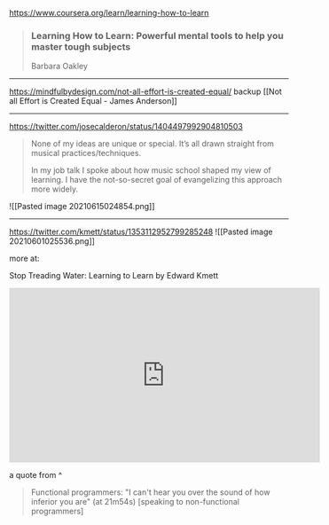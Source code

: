 
https://www.coursera.org/learn/learning-how-to-learn
> ### Learning How to Learn: Powerful mental tools to help you master tough subjects
> Barbara Oakley

---

https://mindfulbydesign.com/not-all-effort-is-created-equal/
backup [[Not all Effort is Created Equal - James Anderson]]

---

https://twitter.com/josecalderon/status/1404497992904810503

> None of my ideas are unique or special. It’s all drawn straight from musical practices/techniques.
> 
> In my job talk I spoke about how music school shaped my view of learning. I have the not-so-secret goal of evangelizing this approach more widely.

![[Pasted image 20210615024854.png]]

---

https://twitter.com/kmett/status/1353112952799285248
![[Pasted image 20210601025536.png]]

more at:

Stop Treading Water: Learning to Learn by Edward Kmett

<iframe width="560" height="315" src="https://www.youtube.com/embed/j0XmixCsWjs" title="YouTube video player" frameborder="0" allow="accelerometer; autoplay; clipboard-write; encrypted-media; gyroscope; picture-in-picture" allowfullscreen></iframe>

a quote from ^

> Functional programmers: "I can't hear you over the sound of how inferior you are" (at 21m54s) \[speaking to non-functional programmers\]